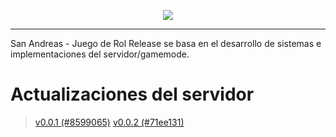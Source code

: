 <p align="center"><img src="https://camo.githubusercontent.com/8df233893bcb166e42b184bd5b8fdf1e3fbc795e37b00c44c79afb9e6f2aadb4/68747470733a2f2f692e6962622e636f2f32467a6a446b6e2f4c6f676f2e706e67"></p>

***
San Andreas - Juego de Rol Release se basa en el desarrollo de sistemas e implementaciones del servidor/gamemode.

# Actualizaciones del servidor
> [v0.0.1 (#8599065)](https://github.com/sajuegoderol/server-release/releases/tag/v0.0.1)
> [v0.0.2 (#71ee131)](https://github.com/sajuegoderol/server-release/releases/tag/v0.0.2)
